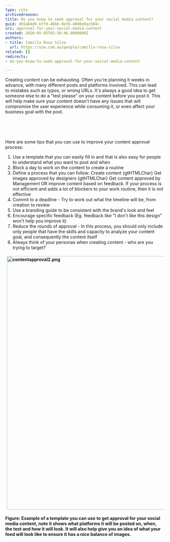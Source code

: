 ```yaml
---
type: rule
archivedreason: 
title: Do you know to seek approval for your social media content?
guid: db5a84d9-b7fd-46bb-9e35-4696e9ac504c
uri: approval-for-your-social-media-content
created: 2020-05-05T02:58:46.0000000Z
authors:
- title: Camilla Rosa Silva
  url: https://ssw.com.au/people/camilla-rosa-silva
related: []
redirects:
- do-you-know-to-seek-approval-for-your-social-media-content

---
```



​​​​Creating content can be exhausting. Often you're planning it weeks in advance, with many different posts and platforms involved. This can lead to&#160;mistakes&#160;such as typos, or wrong URLs. It's always a good idea to get someone else to do a&#160;&quot;test please&quot;&#160;on your content before you post it. This will help make sure your&#160;content doesn't have any issues that will compromise the user experience while consuming it, or even affect your business goal with the post.<br><div><br></div>
<br><excerpt class='endintro'></excerpt><br>
<p>​He​re are some tips that&#160;you can use to improve your content approval process&#58;</p><p></p><ol><li>Use a template that you can easily fill in and that is also easy for people to understand what you want to post and when<br></li><li>Block a day to work on the&#160;content ​to create a routine<br></li><li>Define a process that you can follow&#58; Create content {gtHTMLChar} Get images&#160;approved by designers {gtHTMLChar} Get content approved by Management OR improve content based on feedback.&#160;If your process is not efficient and adds a lot of blockers to your work routine, then it is not effective<br></li><li>Commit to&#160;a deadline - Try to work out what&#160;the timeline&#160;will be,&#160;from creation to review<br></li><li>Use a branding guide to be&#160;consistent&#160;with the brand's look&#160;and feel<br></li><li>Encourage specific feedback (Eg. feedback&#160;like&#160;&quot;I don't like this design&quot; won't help you improve it)<br></li><li>Reduce the&#160;rounds of approval - In this process, you should only include only people that have the skills and capacity to analyze your content goal, and consequently the content itself<br></li><li>Always​ think of your personas when creating content - who are you trying to target?<br></li></ol><dl class="ssw15-rteElement-ImageArea"><strong><dl class="ssw15-rteElement-ImageArea"><strong><img src="/SiteAssets/approval-for-your-social-media-content/contentapproval2.png" alt="contentapproval2.png" style="margin&#58;5px;width&#58;808px;" /></strong></dl></strong><strong>Figure&#58; Example of a template you can use to get approval for your social media content, note it shows what platforms it will be posted on, when, the test and how it will look. It will also&#160;help give you an idea of what your feed will look like to ensure it has a nice balance of images.​</strong><br></dl><br><p></p>


